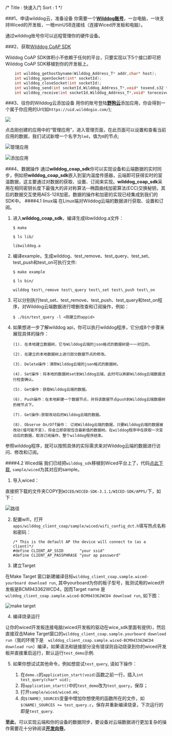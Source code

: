 /*
Title : 快速入门
Sort : 1
*/


###1、申请wilddog云，准备设备
你需要一个[**Wilddog账号**](https://www.wilddog.com/account/login)，一台电脑，一块支持Wiced的开发板，一根minUSB连接线（连接Wiced开发板和电脑）。

通过wilddog账号你可以远程管理你的硬件设备。

###2、获取[Wilddog CoAP SDK](https://cdn.wilddog.com/c/client/0.4.0/wilddog.0.4.0.tar.gz)

Wilddog CoAP SDK体积小不依赖于任何的平台，只要实现以下5个接口即可把Wilddog CoAP SDK移植到你的开发板上。
```c
	int wilddog_gethostbyname(Wilddog_Address_T* addr,char* host);
	int wilddog_openSocket(int* socketId);
	int wilddog_closeSocket(int socketId);
	int wilddog_send(int socketId,Wilddog_Address_T*,void* tosend,s32 tosendLength);
	int wilddog_receive(int socketId,Wilddog_Address_T*,void* toreceive,s32 toreceiveLength, s32 timeout);
```
###3、往你的Wilddog云添加设备
用你的账号登陆[**野狗云**](https://www.wilddog.com/account/login)添加应用，你会得到一个属于你应用的Url(如`https://uid.wilddogio.com/`);

![](https://cdn.wilddog.com/z/iot/images/quickstart_3_1.png)

点击刚创建的应用中的“管理应用”，进入管理页面，在此页面可以设置和查看当前应用的数据，我们试试新增一个名字为`led`，值为`0`的节点;

![管理应用](https://cdn.wilddog.com/z/iot/images/quickstart_3_2.png)

![添加应用](https://cdn.wilddog.com/z/iot/images/quickstart_3_3.png)
	    
###4、数据操作
通过**wilddog\_coap\_sdk**你可以实现设备和云端数据的实时同步，例如把**wilddog\_coap\_sdk**嵌入到室内温度传感器，云端即可获得实时的室温数据，这主要通过对数据的获取、设置、订阅来实现。**wilddog\_coap\_sdk**采用在相同密钥长度下最强大的非对称算法--椭圆曲线加密算法(ECC)交换秘钥，其后的数据交互使用AES-128加密。数据的操作和加密的实现已经集成到我们的SDK中。
####4.1 linux端
在Linux端对Wilddog云端的数据进行获取、设置和订阅。

1.  进入**wilddog\_coap\_sdk**，编译生成libwilddog.a文件：

		$ make

		$ ls lib/

		libwilddog.a


2.  编译example，生成wilddog、test\_remove、test\_query、test\_set、test\_push和test\_on可执行文件:

		$ make example

		$ ls bin/

		wilddog test\_remove test\_query test\_set test\_push test\_on

3.  可以分别执行test\_set、test\_remove、test\_push、test\_query和test\_on程序，对Wilddog云端数据进行增删改查和订阅操作，例如：

		$ ./bin/test_query -l <刚建立的appid>

4.  如果想进一步了解wilddog api，你可以执行wilddog程序，它分成8个步骤来展现具体的操作：

   		(1). 在本地建立数据树，它与Wilddog云端的json格式的数据树是一一对应的。		

   		(2). 在建立的本地数据树上进行部分数据节点的修改。

   		(3). Delete操作：清除Wilddog云端的json格式的数据树。 	

   		(4). Set操作：将本地的数据树set到Wilddog云端，此时可以刷新Wilddog云端数据进行检查确认。

   		(5). Get操作：获取Wilddog云端的数据。

   		(6). Push操作：在本地新建一个数据节点，并将该数据节点push到Wilddog云端数据树的根节点下。

   		(7). Get操作:获取改动后的Wilddog云端的数据。

   		(8). Observe On/Off操作： 订阅Wilddog云端的数据，只要Wilddog云端的数据被改动(值可能不变)，将会立即获取包含最新值的数据树。在wilddog程序中在获取一次变动后的数据，取消订阅操作，整个wilddog程序结束。


参照wilddog程序，就可以按照具体的实际需求来对Wilddog云端的数据进行访问、修改和订阅。


####4.2 Wiced端
我们已经把`wilddog_sdk`移植到Wiced平台上了，代码[点此下载](https://cdn.wilddog.com/c/client/0.4.0/wilddog.0.4.0.tar.gz), `sample/wiced`为其对应的sample。

1.	导入wiced：

直接把下载的文件夹COPY到`WICED/WICED-SDK-3.1.1/WICED-SDK/APPS/`下，如下：

![路径](https://cdn.wilddog.com/z/iot/images/quickstart_3_4.png)

2.	配置wifi，打开`apps/wilddog_client_coap/sample/wiced/wifi_config_dct.h`填写热点名称和密码：

		/* This is the default AP the device will connect to (as a client)*/
		#define CLIENT_AP_SSID       "your ssid"
		#define CLIENT_AP_PASSPHRASE "your ap password"

3.	建立Target

在Make Target 窗口新建编译目标`wilddog_client_coap.sample.wiced-yourboard download run`, 其中yourboard为你的板子型号，我测试用的wiced开发板是BCM943362WCD4，因而Target name 是 `wilddog_client_coap.sample.wiced-BCM943362WCD4 download run`, 如下图：

![make target](https://cdn.wilddog.com/z/iot/images/quickstart_3_5.png)


4.	编译烧录运行

让你的wiced开发板连接电脑(wiced开发板的驱动在wice_sdk里面有提供)，然后直接双击Make Target窗口的`wilddog_client_coap.sample.yourboard download run`（我的环境下是`	wilddog_client_coap.sample.wiced-BCM943362WCD4 download run`）编译，如果语法和链接部分没有错误则自动烧录到你的wiced开发板并直接重启运行，默认运行`test_demo`示例.
	
5.	如果你想试试其他命令，例如想尝试`test_query`, 请如下操作：

	1. 在`demo.c`的`application_start(void)`函数之前一行，插入`int test_query(char* uid);`
	2. 将`application_start()`中的`test_demo`改为`test_query`，保存；
	3. 打开`sample/wiced/wiced.mk`;
	4. 向`$(NAME)_SOURCES`变量中增加你想使用的函数所在的文件，如`$(NAME)_SOURCES += test_query.c`，保存并重新编译烧录，下次运行的即是`test_query`.

**至此**，可以实现云端和你的设备的数据同步，要设备对云端数据进行更加复杂的操作需要花十分钟阅读[**开发向导**](https://z.wilddog.com/device/guide)。





